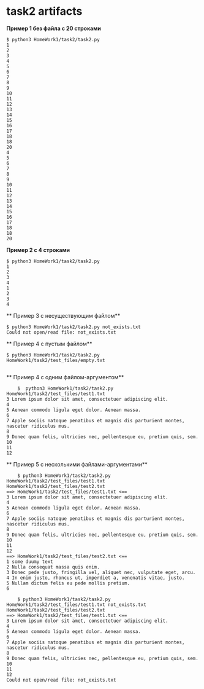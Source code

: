 # task2 artifacts

**Пример 1 без файла с 20 строками**

```commandline
$ python3 HomeWork1/task2/task2.py
1 
2
3
4
5
6
7
8
9
10
11
12
13
14
15
16
17
18
18
20
4
5
6
7
8
9
10
11
12
13
14
15
16
17
18
18
20
```

**Пример 2 с 4 строками**

```commandline
$ python3 HomeWork1/task2/task2.py
1
2
3
4
1
2
3
4
```

** Пример 3 с несуществующим файлом**

```commandline
$ python3 HomeWork1/task2/task2.py not_exists.txt
Could not open/read file: not_exists.txt
```

** Пример 4 с пустым файлом**

```commandline
$ python3 HomeWork1/task2/task2.py HomeWork1/task2/test_files/empty.txt 


```

** Пример 4 с одним файлом-аргументом**

```commandline
    $  python3 HomeWork1/task2/task2.py HomeWork1/task2/test_files/test1.txt 
3 Lorem ipsum dolor sit amet, consectetuer adipiscing elit.
4
5 Aenean commodo ligula eget dolor. Aenean massa.
6
7 Apple sociis natoque penatibus et magnis dis parturient montes, nascetur ridiculus mus.
8
9 Donec quam felis, ultricies nec, pellentesque eu, pretium quis, sem.
10
11
12
```
** Пример 5 с несколькими файлами-аргументами**

```commandline
    $ python3 HomeWork1/task2/task2.py HomeWork1/task2/test_files/test1.txt HomeWork1/task2/test_files/test2.txt 
==> HomeWork1/task2/test_files/test1.txt <==
3 Lorem ipsum dolor sit amet, consectetuer adipiscing elit.
4
5 Aenean commodo ligula eget dolor. Aenean massa.
6
7 Apple sociis natoque penatibus et magnis dis parturient montes, nascetur ridiculus mus.
8
9 Donec quam felis, ultricies nec, pellentesque eu, pretium quis, sem.
10
11
12
==> HomeWork1/task2/test_files/test2.txt <==
1 some duumy text
2 Nulla consequat massa quis enim.
3 Donec pede justo, fringilla vel, aliquet nec, vulputate eget, arcu.
4 In enim justo, rhoncus ut, imperdiet a, venenatis vitae, justo.
5 Nullam dictum felis eu pede mollis pretium.
6
```

```commandline
    $ python3 HomeWork1/task2/task2.py HomeWork1/task2/test_files/test1.txt not_exists.txt HomeWork1/task2/test_files/test2.txt 
==> HomeWork1/task2/test_files/test1.txt <==
3 Lorem ipsum dolor sit amet, consectetuer adipiscing elit.
4
5 Aenean commodo ligula eget dolor. Aenean massa.
6
7 Apple sociis natoque penatibus et magnis dis parturient montes, nascetur ridiculus mus.
8
9 Donec quam felis, ultricies nec, pellentesque eu, pretium quis, sem.
10
11
12
Could not open/read file: not_exists.txt
```